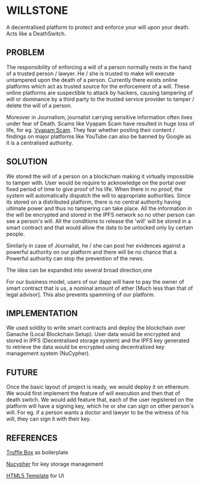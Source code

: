 # WILLSTONE

A decentralised platform to protect and enforce your will upon your death. Acts like a DeathSwitch.

## PROBLEM

The responsibility of enforcing a will of a person normally rests in the hand of a trusted person / lawyer. He / she is trusted to make will execute untampered upon the death of a person.
Currently there exists online platforms which act as trusted source for the enforcement of a will.
These online platforms are suspectible to attack by hackers, causing tampering of will or dominance by a third party to the trusted service provider to tamper / delete the will of a person.

Moreover in Journalism, journalist carrying sensitive information often lives under fear of Death. Scams like Vyapam Scam have resulted in huge loss of life, for eg. [Vyapam Scam](https://en.wikipedia.org/wiki/Vyapam_scam). They fear whether posting their content / findings on major platforms like YouTube can also be banned by Google as it is a centralised authority.

## SOLUTION

We stored the will of a person on a blockchain making it virtually impossible to tamper with.
User would be require to acknowledge on the portal over fixed period of time to give proof of his life. When there in no proof, the system will automatically dispatch the will to appropriate authorities.
Since its stored on a distributed platform, there is no central authority having ultimate power and thus no tampering can take place.
All the information in the will be encrypted and stored in the IPFS network so no other person can see a person's will. All the conditions to release the 'will' will be stored in a smart contract and that would allow the data to be unlocked only by certain people.

Similarly in case of Journalist, he / she can post her evidences against a powerful authority on our platform and there will be no chance that a Powerful authority can stop the prevention of the news.

The idea can be expanded into several broad direction,one 

For our business model, users of our dapp will have to pay the owner of smart contract that is us, a nominal amount of ether [Much less than that of legal advisor]. This also prevents spamming of our platform.

## IMPLEMENTATION

We used soldity to write smart contracts and deploy the blockchain over Ganache (Local Blockchain Setup). User data would be encrypted and stored in IPFS (Decentralised storage system) and the IPFS key generated to retrieve the data would be encrypted using decentralized key management system (NuCypher).


## FUTURE

Once the basic layout of project is ready, we would deploy it on ethereum.
We would first implement the feature of will execution and then that of death switch.
We would add feature that, each of the user registered on the platform will have a signing key, which he or she can sign on other person's will. For eg. if a person wants a doctor and lawyer to be the witness of his will, they can sign it with their key.


## REFERENCES

[Truffle Box](https://www.trufflesuite.com/boxes/pet-shop) as boilerplate


[Nucypher](https://github.com/nucypher/nucypher) for key storage management


[HTML5 Template](https://html5up.net/helios/download) for UI
